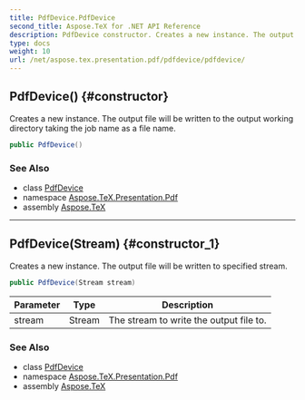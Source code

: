 ```yaml
---
title: PdfDevice.PdfDevice
second_title: Aspose.TeX for .NET API Reference
description: PdfDevice constructor. Creates a new instance. The output file will be written to the output working directory taking the job name as a file name
type: docs
weight: 10
url: /net/aspose.tex.presentation.pdf/pdfdevice/pdfdevice/
---
```

## PdfDevice() {#constructor}

Creates a new instance. The output file will be written to the output working directory taking the job name as a file name.

```csharp
public PdfDevice()
```

### See Also

* class [PdfDevice](../)
* namespace [Aspose.TeX.Presentation.Pdf](../../pdfdevice/)
* assembly [Aspose.TeX](../../../)

---

## PdfDevice(Stream) {#constructor_1}

Creates a new instance. The output file will be written to specified stream.

```csharp
public PdfDevice(Stream stream)
```

| Parameter | Type | Description |
| --- | --- | --- |
| stream | Stream | The stream to write the output file to. |

### See Also

* class [PdfDevice](../)
* namespace [Aspose.TeX.Presentation.Pdf](../../pdfdevice/)
* assembly [Aspose.TeX](../../../)


